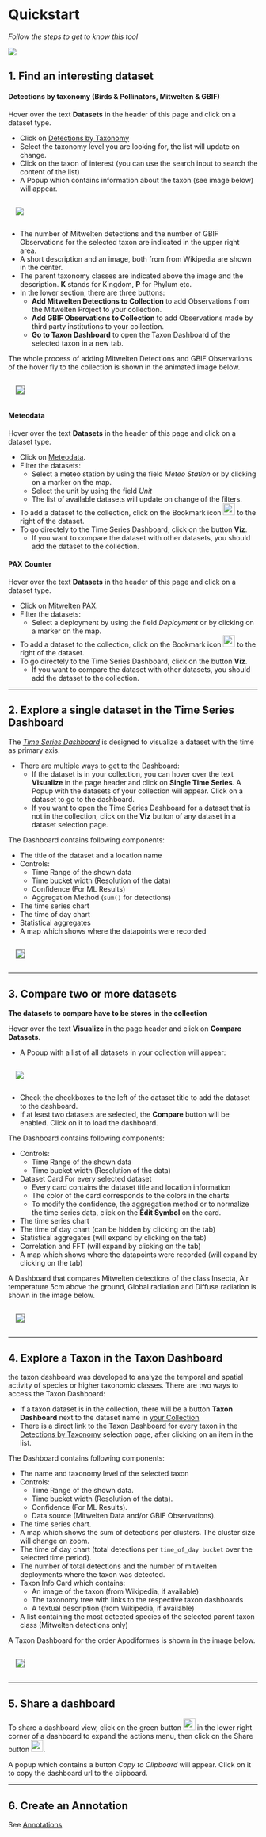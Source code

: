 # Quickstart

*Follow the steps to get to know this tool*


<img src="assets/images/quickstart.png" style="maxWidth:80%;" />




## 1. Find an interesting dataset


#### Detections by taxonomy (Birds & Pollinators, Mitwelten & GBIF)

Hover over the text **Datasets** in the header of this page and click on a dataset type.

* Click on [Detections by Taxonomy](/app/select/taxon)
* Select the taxonomy level you are looking for, the list will update on change.
* Click on the taxon of interest (you can use the search input to search the content of the list)
* A Popup which contains information about the taxon (see image below) will appear.



<div style="padding:15px 30px 15px 15px">
<img src="assets/images/taxon_modal.png" style="maxWidth:80%;" />
</div>



* The number of Mitwelten detections and the number of GBIF Observations for the selected taxon are indicated in the upper right area.
* A short description and an image, both from from Wikipedia are shown in the center.
* The parent taxonomy classes are indicated above the image and the description. **K** stands for Kingdom, **P** for Phylum etc.
* In the lower section, there are three buttons:
  * **Add Mitwelten Detections to Collection** to add Observations from the Mitwelten Project to your collection.
  * **Add GBIF Observations to Collection** to add Observations made by third party institutions to your collection.
  * **Go to Taxon Dashboard** to open the Taxon Dashboard of the selected taxon in a new tab.


The whole process of adding Mitwelten Detections and GBIF Observations of the hover fly to the collection is shown in the animated image below.

<div style="padding:15px 30px 15px 15px">
<img src="assets/images/taxon_select.gif" style="maxWidth:100%;border:1px solid gray;" />
</div>


#### Meteodata

Hover over the text **Datasets** in the header of this page and click on a dataset type.

* Click on [Meteodata](/app/select/meteo).
* Filter the datasets:
  * Select a meteo station by using the field *Meteo Station* or by clicking on a marker on the map.
  * Select the unit by using the field *Unit*
  * The list of available datasets will update on change of the filters.
* To add a dataset to the collection, click on the Bookmark icon <img src="assets/icons/bookmark-outline-rounded.svg" style="height:24px;" /> to the right of the dataset.
* To go directely to the Time Series Dashboard, click on the button **Viz**.
  * If you want to compare the dataset with other datasets, you should add the dataset to the collection.



#### PAX Counter

Hover over the text **Datasets** in the header of this page and click on a dataset type.

* Click on [Mitwelten PAX](/app/select/pax).
* Filter the datasets:
  * Select a deployment by using the field *Deployment* or by clicking on a marker on the map.
* To add a dataset to the collection, click on the Bookmark icon <img src="assets/icons/bookmark-outline-rounded.svg" style="height:24px;" /> to the right of the dataset.
* To go directely to the Time Series Dashboard, click on the button **Viz**.
  * If you want to compare the dataset with other datasets, you should add the dataset to the collection.

---


## 2. Explore a single dataset in the Time Series Dashboard

The *[Time Series Dashboard](viz/timeseries)* is designed to visualize a dataset with the time as primary axis.
* There are multiple ways to get to the Dashboard:
  * If the dataset is in your collection, you can hover over the text **Visualize** in the page header and click on **Single Time Series**. A Popup with the datasets of your collection will appear. Click on a dataset to go to the dashboard.
  * If you want to open the Time Series Dashboard for a dataset that is not in the collection, click on the **Viz** button of any dataset in a dataset selection page.


The Dashboard contains following components:
* The title of the dataset and a location name
* Controls:
  * Time Range of the shown data
  * Time bucket width (Resolution of the data)
  * Confidence (For ML Results)
  * Aggregation Method (`sum()` for detections)
* The time series chart
* The time of day chart
* Statistical aggregates
* A map which shows where the datapoints were recorded


<div style="padding:15px 30px 15px 15px; ">
<img src="assets/images/aves_ts_dashboard.png" style="maxWidth:100%;border:1px solid gray;" />
</div>


---

## 3. Compare two or more datasets

**The datasets to compare have to be stores in the collection**

Hover over the text **Visualize** in the page header and click on **Compare Datasets**.
* A Popup with a list of all datasets in your collection will appear:

<div style="padding:15px 30px 15px 15px">
<img src="assets/images/compare_select.png" style="maxWidth:80%;" />
</div>

* Check the checkboxes to the left of the dataset title to add the dataset to the dashboard.
* If at least two datasets are selected, the **Compare** button will be enabled. Click on it to load the dashboard.

The Dashboard contains following components:
* Controls:
  * Time Range of the shown data
  * Time bucket width (Resolution of the data)
* Dataset Card For every selected dataset
  * Every card contains the dataset title and location information
  * The color of the card corresponds to the colors in the charts
  * To modify the confidence, the aggregation method or to normalize the time series data, click on the **Edit Symbol** on the card.
* The time series chart
* The time of day chart (can be hidden by clicking on the tab)
* Statistical aggregates (will expand by clicking on the tab)
* Correlation and FFT (will expand by clicking on the tab)
* A map which shows where the datapoints were recorded (will expand by clicking on the tab)

A Dashboard that compares Mitwelten detections of the class Insecta, Air temperature 5cm above the ground, Global radiation and Diffuse radiation is shown in the image below.


<div style="padding:15px 30px 15px 15px">
<img src="assets/images/comp_dashboard.png" style="maxWidth:100%;border:1px solid gray;" />
</div>

---


## 4. Explore a Taxon in the Taxon Dashboard

the taxon dashboard was developed to analyze the temporal and spatial activity of species or higher taxonomic classes.
There are two ways to access the Taxon Dashboard:
* If a taxon dataset is in the collection, there will be a button **Taxon Dashboard** next to the dataset name in [your Collection](collection)
* There is a direct link to the Taxon Dashboard for every taxon in the [Detections by Taxonomy](/app/select/taxon) selection page, after clicking on an item in the list.


The Dashboard contains following components:
* The name and taxonomy level of the selected taxon
* Controls:
  * Time Range of the shown data.
  * Time bucket width (Resolution of the data).
  * Confidence (For ML Results).
  * Data source (Mitwelten Data and/or GBIF Observations).
* The time series chart.
* A map which shows the sum of detections per clusters. The cluster size will change on zoom.
* The time of day chart (total detections per `time_of_day bucket` over the selected time period).
* The number of total detections and the number of mitwelten deployments where the taxon was detected.
* Taxon Info Card which contains:
  * An image of the taxon (from Wikipedia, if available)
  * The taxonomy tree with links to the respective taxon dashboards
  * A textual description (from Wikipedia, if available)
* A list containing the most detected species of the selected parent taxon class (Mitwelten detections only)

A Taxon Dashboard for the order Apodiformes is shown in the image below.

<div style="padding:15px 15px 15px 15px">
<img src="assets/images/taxon_dashboard.png" style="maxWidth:100%;border:1px solid gray;" />
</div>

---


## 5. Share a dashboard

To share a dashboard view, click on the green button <img src="assets/icons/more-two.svg" style="height:24px;" /> in the lower right corner of a dashboard  to expand the actions menu, then click on the Share button <img src="assets/icons/share.svg" style="height:24px;" />. 

A popup which contains a button *Copy to Clipboard* will appear. Click on it to copy the dashboard url to the clipboard.

---

## 6. Create an Annotation

See [Annotations](docs#annotations)

